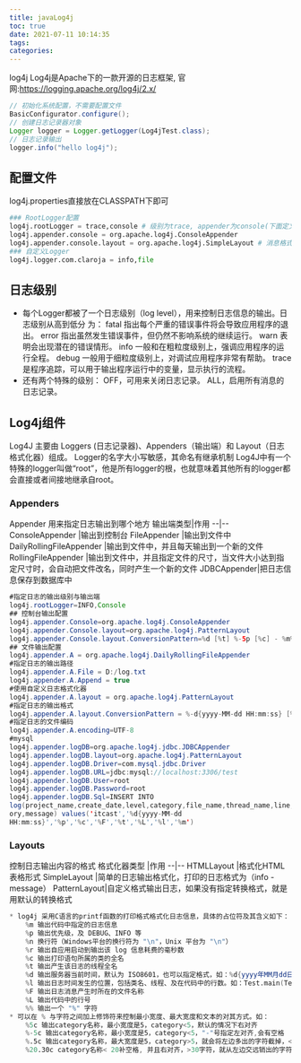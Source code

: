 ```yaml
---
title: javaLog4j
toc: true
date: 2021-07-11 10:14:35
tags:
categories:
---
```

log4j
Log4j是Apache下的一款开源的日志框架, 官网:https://logging.apache.org/log4j/2.x/

```java
// 初始化系统配置，不需要配置文件
BasicConfigurator.configure();
// 创建日志记录器对象
Logger logger = Logger.getLogger(Log4jTest.class);
// 日志记录输出
logger.info("hello log4j");
```
## 配置文件
log4j.properties直接放在CLASSPATH下即可
```python
### RootLogger配置
log4j.rootLogger = trace,console # 级别为trace, appender为console(下面定义)
log4j.appender.console = org.apache.log4j.ConsoleAppender
log4j.appender.console.layout = org.apache.log4j.SimpleLayout # 消息格式
### 自定义Logger
log4j.logger.com.claroja = info,file
```

## 日志级别
- 每个Logger都被了一个日志级别（log level），用来控制日志信息的输出。日志级别从高到低分
为：
fatal 指出每个严重的错误事件将会导致应用程序的退出。
error 指出虽然发生错误事件，但仍然不影响系统的继续运行。
warn 表明会出现潜在的错误情形。
info 一般和在粗粒度级别上，强调应用程序的运行全程。
debug 一般用于细粒度级别上，对调试应用程序非常有帮助。
trace 是程序追踪，可以用于输出程序运行中的变量，显示执行的流程。
- 还有两个特殊的级别：
OFF，可用来关闭日志记录。
ALL，启用所有消息的日志记录。



## Log4j组件
Log4J 主要由 Loggers (日志记录器)、Appenders（输出端）和 Layout（日志格式化器）组成。
Logger的名字大小写敏感，其命名有继承机制
Log4J中有一个特殊的logger叫做“root”，他是所有logger的根，也就意味着其他所有的logger都会直接或者间接地继承自root。

### Appenders

Appender 用来指定日志输出到哪个地方
输出端类型|作用
--|--
ConsoleAppender |输出到控制台
FileAppender |输出到文件中
DailyRollingFileAppender |输出到文件中，并且每天输出到一个新的文件
RollingFileAppender |输出到文件中，并且指定文件的尺寸，当文件大小达到指定尺寸时，会自动把文件改名，同时产生一个新的文件
JDBCAppender|把日志信息保存到数据库中
```java
#指定日志的输出级别与输出端
log4j.rootLogger=INFO,Console
## 控制台输出配置
log4j.appender.Console=org.apache.log4j.ConsoleAppender
log4j.appender.Console.layout=org.apache.log4j.PatternLayout
log4j.appender.Console.layout.ConversionPattern=%d [%t] %-5p [%c] - %m%n
## 文件输出配置
log4j.appender.A = org.apache.log4j.DailyRollingFileAppender
#指定日志的输出路径
log4j.appender.A.File = D:/log.txt
log4j.appender.A.Append = true
#使用自定义日志格式化器
log4j.appender.A.layout = org.apache.log4j.PatternLayout
#指定日志的输出格式
log4j.appender.A.layout.ConversionPattern = %-d{yyyy-MM-dd HH:mm:ss} [%t:%r] -[%p] %m%n
#指定日志的文件编码
log4j.appender.A.encoding=UTF-8
#mysql
log4j.appender.logDB=org.apache.log4j.jdbc.JDBCAppender
log4j.appender.logDB.layout=org.apache.log4j.PatternLayout
log4j.appender.logDB.Driver=com.mysql.jdbc.Driver
log4j.appender.logDB.URL=jdbc:mysql://localhost:3306/test
log4j.appender.logDB.User=root
log4j.appender.logDB.Password=root
log4j.appender.logDB.Sql=INSERT INTO
log(project_name,create_date,level,category,file_name,thread_name,line,all_categ
ory,message) values('itcast','%d{yyyy-MM-dd
HH:mm:ss}','%p','%c','%F','%t','%L','%l','%m')
```

### Layouts
控制日志输出内容的格式
格式化器类型 |作用
--|--
HTMLLayout |格式化HTML表格形式
SimpleLayout |简单的日志输出格式化，打印的日志格式为（info - message）
PatternLayout|自定义格式输出日志，如果没有指定转换格式，就是用默认的转换格式
```s
* log4j 采用C语言的printf函数的打印格式格式化日志信息，具体的占位符及其含义如下：
    %m 输出代码中指定的日志信息
    %p 输出优先级，及 DEBUG、INFO 等
    %n 换行符（Windows平台的换行符为 "\n"，Unix 平台为 "\n"）
    %r 输出自应用启动到输出该 log 信息耗费的毫秒数
    %c 输出打印语句所属的类的全名
    %t 输出产生该日志的线程全名
    %d 输出服务器当前时间，默认为 ISO8601，也可以指定格式，如：%d{yyyy年MM月dd日HH:mm:ss}
    %l 输出日志时间发生的位置，包括类名、线程、及在代码中的行数。如：Test.main(Test.java:10)
    %F 输出日志消息产生时所在的文件名称
    %L 输出代码中的行号
    %% 输出一个 "%" 字符
* 可以在 % 与字符之间加上修饰符来控制最小宽度、最大宽度和文本的对其方式。如：
    %5c 输出category名称，最小宽度是5，category<5，默认的情况下右对齐
    %-5c 输出category名称，最小宽度是5，category<5，"-"号指定左对齐,会有空格
    %.5c 输出category名称，最大宽度是5，category>5，就会将左边多出的字符截掉，<5 不会有空格
    %20.30c category名称< 20补空格, 并且右对齐，>30字符，就从左边交远销出的字符截掉
```
